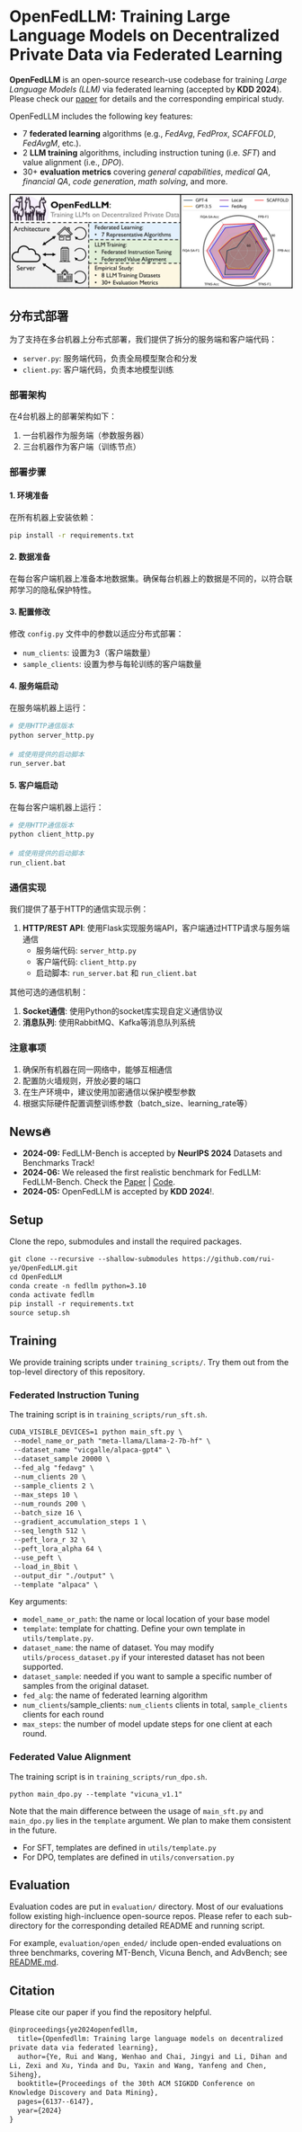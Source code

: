 # OpenFedLLM: Training Large Language Models on Decentralized Private Data via Federated Learning

**OpenFedLLM** is an open-source research-use codebase for training *Large Language Models (LLM)* via federated learning (accepted by **KDD 2024**). Please check our [paper](https://arxiv.org/abs/2402.06954) for details and the corresponding empirical study.

OpenFedLLM includes the following key features:
- 7 **federated learning** algorithms (e.g., *FedAvg*, *FedProx*, *SCAFFOLD*, *FedAvgM*, etc.).
- 2 **LLM training** algorithms, including instruction tuning (i.e. *SFT*) and value alignment (i.e., *DPO*).
- 30+ **evaluation metrics** covering *general capabilities*, *medical QA*, *financial QA*, *code generation*, *math solving*, and more.


![intro](doc/assets/openfedllm-intro.png)

## 分布式部署

为了支持在多台机器上分布式部署，我们提供了拆分的服务端和客户端代码：

- `server.py`: 服务端代码，负责全局模型聚合和分发
- `client.py`: 客户端代码，负责本地模型训练

### 部署架构

在4台机器上的部署架构如下：

1. 一台机器作为服务端（参数服务器）
2. 三台机器作为客户端（训练节点）

### 部署步骤

#### 1. 环境准备

在所有机器上安装依赖：

```bash
pip install -r requirements.txt
```

#### 2. 数据准备

在每台客户端机器上准备本地数据集。确保每台机器上的数据是不同的，以符合联邦学习的隐私保护特性。

#### 3. 配置修改

修改 `config.py` 文件中的参数以适应分布式部署：

- `num_clients`: 设置为3（客户端数量）
- `sample_clients`: 设置为参与每轮训练的客户端数量

#### 4. 服务端启动

在服务端机器上运行：

```bash
# 使用HTTP通信版本
python server_http.py

# 或使用提供的启动脚本
run_server.bat
```

#### 5. 客户端启动

在每台客户端机器上运行：

```bash
# 使用HTTP通信版本
python client_http.py

# 或使用提供的启动脚本
run_client.bat
```

### 通信实现

我们提供了基于HTTP的通信实现示例：

1. **HTTP/REST API**: 使用Flask实现服务端API，客户端通过HTTP请求与服务端通信
   - 服务端代码: `server_http.py`
   - 客户端代码: `client_http.py`
   - 启动脚本: `run_server.bat` 和 `run_client.bat`

其他可选的通信机制：

1. **Socket通信**: 使用Python的socket库实现自定义通信协议
2. **消息队列**: 使用RabbitMQ、Kafka等消息队列系统

### 注意事项

1. 确保所有机器在同一网络中，能够互相通信
2. 配置防火墙规则，开放必要的端口
3. 在生产环境中，建议使用加密通信以保护模型参数
4. 根据实际硬件配置调整训练参数（batch_size、learning_rate等）

## News🔥
- **2024-09:** FedLLM-Bench is accepted by **NeurIPS 2024** Datasets and Benchmarks Track!
- **2024-06:** We released the first realistic benchmark for FedLLM: FedLLM-Bench. Check the [Paper](https://arxiv.org/pdf/2406.04845) | [Code](https://github.com/rui-ye/FedLLM-Bench).
- **2024-05:** OpenFedLLM is accepted by **KDD 2024**!.

## Setup

Clone the repo, submodules and install the required packages.

```
git clone --recursive --shallow-submodules https://github.com/rui-ye/OpenFedLLM.git
cd OpenFedLLM
conda create -n fedllm python=3.10
conda activate fedllm
pip install -r requirements.txt
source setup.sh
```

## Training

We provide training scripts under `training_scripts/`. Try them out from the top-level directory of this repository.

### Federated Instruction Tuning

The training script is in `training_scripts/run_sft.sh`.

```
CUDA_VISIBLE_DEVICES=1 python main_sft.py \
 --model_name_or_path "meta-llama/Llama-2-7b-hf" \
 --dataset_name "vicgalle/alpaca-gpt4" \
 --dataset_sample 20000 \
 --fed_alg "fedavg" \
 --num_clients 20 \
 --sample_clients 2 \
 --max_steps 10 \
 --num_rounds 200 \
 --batch_size 16 \
 --gradient_accumulation_steps 1 \
 --seq_length 512 \
 --peft_lora_r 32 \
 --peft_lora_alpha 64 \
 --use_peft \
 --load_in_8bit \
 --output_dir "./output" \
 --template "alpaca" \
```

Key arguments:

- `model_name_or_path`: the name or local location of your base model
- `template`: template for chatting. Define your own template in `utils/template.py`.
- `dataset_name`: the name of dataset. You may modify `utils/process_dataset.py` if your interested dataset has not been supported.
- `dataset_sample`: needed if you want to sample a specific number of samples from the original dataset.
- `fed_alg`: the name of federated learning algorithm
- `num_clients`/sample_clients: `num_clients` clients in total, `sample_clients` clients for each round
- `max_steps`: the number of model update steps for one client at each round.

### Federated Value Alignment

The training script is in `training_scripts/run_dpo.sh`.

```
python main_dpo.py --template "vicuna_v1.1"
```

Note that the main difference between the usage of `main_sft.py` and `main_dpo.py` lies in the `template` argument. We plan to make them consistent in the future.
- For SFT, templates are defined in `utils/template.py`
- For DPO, templates are defined in `utils/conversation.py`

## Evaluation

Evaluation codes are put in `evaluation/` directory. Most of our evaluations follow existing high-incluence open-source repos. Please refer to each sub-directory for the corresponding detailed README and running script.

For example, `evaluation/open_ended/` include open-ended evaluations on three benchmarks, covering MT-Bench, Vicuna Bench, and AdvBench; see [README.md](evaluation/open_ended/README.md).

## Citation

Please cite our paper if you find the repository helpful.

```
@inproceedings{ye2024openfedllm,
  title={Openfedllm: Training large language models on decentralized private data via federated learning},
  author={Ye, Rui and Wang, Wenhao and Chai, Jingyi and Li, Dihan and Li, Zexi and Xu, Yinda and Du, Yaxin and Wang, Yanfeng and Chen, Siheng},
  booktitle={Proceedings of the 30th ACM SIGKDD Conference on Knowledge Discovery and Data Mining},
  pages={6137--6147},
  year={2024}
}
```
